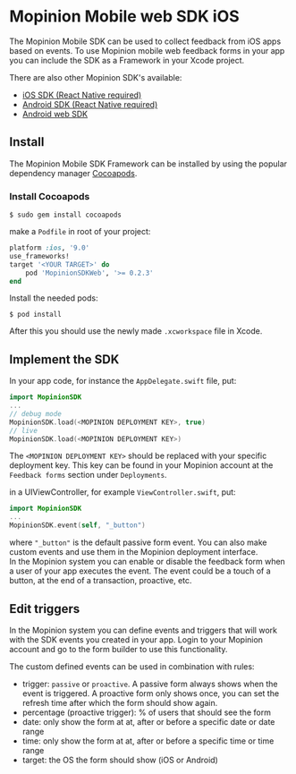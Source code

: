# Mopinion Mobile web SDK iOS

The Mopinion Mobile SDK can be used to collect feedback from iOS apps based on events.
To use Mopinion mobile web feedback forms in your app you can include the SDK as a Framework in your Xcode project.

There are also other Mopinion SDK's available:

- [iOS SDK (React Native required)](https://github.com/mopinion/mopinion-sdk-ios)
- [Android SDK (React Native required)](https://github.com/mopinion/mopinion-sdk-android)
- [Android web SDK](https://github.com/mopinion/mopinion-sdk-android-web)


## Install

The Mopinion Mobile SDK Framework can be installed by using the popular dependency manager [Cocoapods](https://cocoapods.org).

### Install Cocoapods

`$ sudo gem install cocoapods`

make a `Podfile` in root of your project:

```ruby
platform :ios, '9.0'
use_frameworks!
target '<YOUR TARGET>' do
	pod 'MopinionSDKWeb', '>= 0.2.3'
end
```

Install the needed pods:

`$ pod install`

After this you should use the newly made `.xcworkspace` file in Xcode.


## Implement the SDK

In your app code, for instance the `AppDelegate.swift` file, put:

```swift
import MopinionSDK
...
// debug mode
MopinionSDK.load(<MOPINION DEPLOYMENT KEY>, true)
// live
MopinionSDK.load(<MOPINION DEPLOYMENT KEY>)
```

The `<MOPINION DEPLOYMENT KEY>` should be replaced with your specific deployment key. This key can be found in your Mopinion account at the `Feedback forms` section under `Deployments`.

in a UIViewController, for example `ViewController.swift`, put:

```swift
import MopinionSDK
...
MopinionSDK.event(self, "_button")
```
where `"_button"` is the default passive form event.
You can also make custom events and use them in the Mopinion deployment interface.  
In the Mopinion system you can enable or disable the feedback form when a user of your app executes the event.
The event could be a touch of a button, at the end of a transaction, proactive, etc.

## Edit triggers

In the Mopinion system you can define events and triggers that will work with the SDK events you created in your app.
Login to your Mopinion account and go to the form builder to use this functionality.

The custom defined events can be used in combination with rules:

* trigger: `passive` or `proactive`. A passive form always shows when the event is triggered. A proactive form only shows once, you can set the refresh time after which the form should show again.  
* percentage (proactive trigger): % of users that should see the form  
* date: only show the form at at, after or before a specific date or date range  
* time: only show the form at at, after or before a specific time or time range  
* target: the OS the form should show (iOS or Android)  
